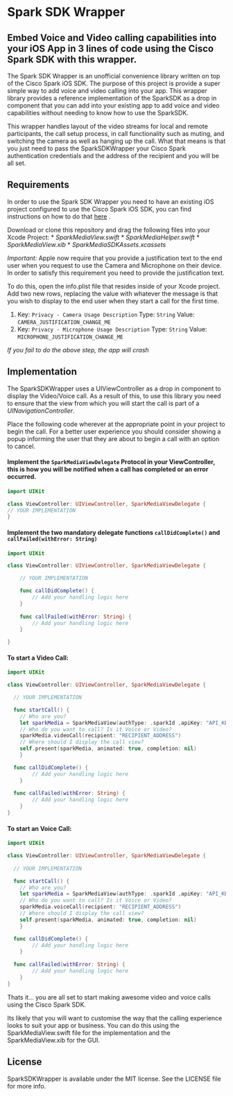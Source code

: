 # Spark SDK Wrapper

## Embed Voice and Video calling capabilities into your iOS App in 3 lines of code using the Cisco Spark SDK with this wrapper.

The Spark SDK Wrapper is an unofficial convenience library written on top of the Cisco Spark iOS SDK. The purpose of this project is provide a super simple way to add voice and video calling into your app. This wrapper library provides a reference implementation of the SparkSDK as a drop in component that you can add into your existing app to add voice and video capabilities without needing to know how to use the SparkSDK.

This wrapper handles layout of the video streams for local and remote participants, the call setup process, in call functionality such as muting, and switching the camera as well as hanging up the call.
What that means is that you just need to pass the SparkSDKWrapper your Cisco Spark authentication credentials and the address of the recipient and you will be all set.

## Requirements
In order to use the Spark SDK Wrapper you need to have an existing iOS project configured to use the Cisco Spark iOS SDK, you can find instructions on how to do that [here](https://github.com/ciscospark/spark-ios-sdk) .

Download or clone this repository and drag the following files into your Xcode Project:
	* *SparkMediaView.swift*
	* *SparkMediaHelper.swift*
	* *SparkMediaView.xib*
	* *SparkMediaSDKAssets.xcassets*

*Important:* Apple now require that you provide a justification text to the end user when you request to use the Camera and Microphone on their device. In order to satisfy this requirement you need to provide the justification text. 

To do this, open the info.plist file that resides inside of your Xcode project. Add two new rows, replacing the value with whatever the message is that you wish to display to the end user when they start a call for the first time.

1. Key: `Privacy - Camera Usage Description` Type: `String` Value: `CAMERA_JUSTIFICATION_CHANGE_ME`
2. Key: `Privacy - Microphone Usage Description` Type: `String` Value: `MICROPHONE_JUSTIFICATION_CHANGE_ME`

*If you fail to do the above step, the app will crash* 

## Implementation
The SparkSDKWrapper uses a UIViewController as a drop in component to display the Video/Voice call.  As a result of this, to use this library you need to ensure that the view from which you will start the call is part of a *UINavigationController*.

Place the following code wherever at the appropriate point in your project to begin the call. For a better user experience you should consider showing a popup informing the user that they are about to begin a call with an option to cancel.

#### Implement the `SparkMediaViewDelegate` Protocol in your ViewController, this is how you will be notified when a call has completed or an error occurred.

```swift
import UIKit

class ViewController: UIViewController, SparkMediaViewDelegate {
// YOUR IMPLEMENTATION
}
```

#### Implement the two mandatory delegate functions `callDidComplete()` and `callFailed(withError: String)`

```swift
import UIKit

class ViewController: UIViewController, SparkMediaViewDelegate {

    // YOUR IMPLEMENTATION

    func callDidComplete() {
        // Add your handling logic here
    }
    
    func callFailed(withError: String) {
        // Add your handling logic here
    }

}
```

#### To start a Video Call:
```swift
import UIKit

class ViewController: UIViewController, SparkMediaViewDelegate {

  // YOUR IMPLEMENTATION

  func startCall() {
  	// Who are you?
  	let sparkMedia = SparkMediaView(authType: .sparkId ,apiKey: "API_KEY", delegate: self) 
	// Who do you want to call? Is it Voice or Video?
	sparkMedia.videoCall(recipient: "RECIPIENT_ADDRESS")     
	// Where should I display the call view?
	self.present(sparkMedia, animated: true, completion: nil) 
    }

  func callDidComplete() {
        // Add your handling logic here
    }
    
  func callFailed(withError: String) {
        // Add your handling logic here
    }
}
```

#### To start an Voice Call:
```swift
import UIKit

class ViewController: UIViewController, SparkMediaViewDelegate {
 
  // YOUR IMPLEMENTATION

  func startCall() {
  	// Who are you?
  	let sparkMedia = SparkMediaView(authType: .sparkId ,apiKey: "API_KEY", delegate: self) 
	// Who do you want to call? Is it Voice or Video?
	sparkMedia.voiceCall(recipient: "RECIPIENT_ADDRESS")     
	// Where should I display the call view?
	self.present(sparkMedia, animated: true, completion: nil) 
    }

  func callDidComplete() {
        // Add your handling logic here
    }
    
  func callFailed(withError: String) {
        // Add your handling logic here
    }
}
```

Thats it… you are all set to start making awesome video and voice calls using the Cisco Spark SDK.

Its likely that you will want to customise the way that the calling experience looks to suit your app or business. You can do this using the SparkMediaView.swift file for the implementation and the SparkMediaView.xib for the GUI.

## License
SparkSDKWrapper is available under the MIT license. See the LICENSE file for more info.
